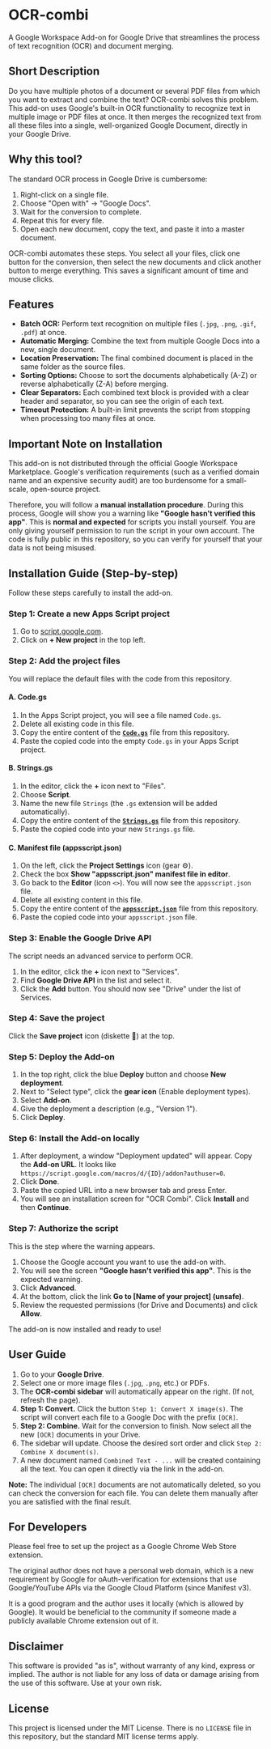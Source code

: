 # OCR-combi

A Google Workspace Add-on for Google Drive that streamlines the process of text recognition (OCR) and document merging.

## Short Description

Do you have multiple photos of a document or several PDF files from which you want to extract and combine the text? OCR-combi solves this problem. This add-on uses Google's built-in OCR functionality to recognize text in multiple image or PDF files at once. It then merges the recognized text from all these files into a single, well-organized Google Document, directly in your Google Drive.

## Why this tool?

The standard OCR process in Google Drive is cumbersome:
1.  Right-click on a single file.
2.  Choose "Open with" -> "Google Docs".
3.  Wait for the conversion to complete.
4.  Repeat this for every file.
5.  Open each new document, copy the text, and paste it into a master document.

OCR-combi automates these steps. You select all your files, click one button for the conversion, then select the new documents and click another button to merge everything. This saves a significant amount of time and mouse clicks.

## Features

-   **Batch OCR:** Perform text recognition on multiple files (`.jpg`, `.png`, `.gif`, `.pdf`) at once.
-   **Automatic Merging:** Combine the text from multiple Google Docs into a new, single document.
-   **Location Preservation:** The final combined document is placed in the same folder as the source files.
-   **Sorting Options:** Choose to sort the documents alphabetically (A-Z) or reverse alphabetically (Z-A) before merging.
-   **Clear Separators:** Each combined text block is provided with a clear header and separator, so you can see the origin of each text.
-   **Timeout Protection:** A built-in limit prevents the script from stopping when processing too many files at once.

## Important Note on Installation

This add-on is not distributed through the official Google Workspace Marketplace. Google's verification requirements (such as a verified domain name and an expensive security audit) are too burdensome for a small-scale, open-source project.

Therefore, you will follow a **manual installation procedure**. During this process, Google will show you a warning like **"Google hasn't verified this app"**. This is **normal and expected** for scripts you install yourself. You are only giving yourself permission to run the script in your own account. The code is fully public in this repository, so you can verify for yourself that your data is not being misused.

## Installation Guide (Step-by-step)

Follow these steps carefully to install the add-on.

### Step 1: Create a new Apps Script project

1.  Go to [script.google.com](https://script.google.com).
2.  Click on **+ New project** in the top left.

### Step 2: Add the project files

You will replace the default files with the code from this repository.

#### A. Code.gs
1.  In the Apps Script project, you will see a file named `Code.gs`.
2.  Delete all existing code in this file.
3.  Copy the entire content of the [**`Code.gs`**](CODE/Code.gs) file from this repository.
4.  Paste the copied code into the empty `Code.gs` in your Apps Script project.

#### B. Strings.gs
1.  In the editor, click the **+** icon next to "Files".
2.  Choose **Script**.
3.  Name the new file `Strings` (the `.gs` extension will be added automatically).
4.  Copy the entire content of the [**`Strings.gs`**](CODE/Strings.gs) file from this repository.
5.  Paste the copied code into your new `Strings.gs` file.

#### C. Manifest file (appsscript.json)
1.  On the left, click the **Project Settings** icon (gear ⚙️).
2.  Check the box **Show "appsscript.json" manifest file in editor**.
3.  Go back to the **Editor** (icon `<>`). You will now see the `appsscript.json` file.
4.  Delete all existing content in this file.
5.  Copy the entire content of the [**`appsscript.json`**](CODE/appsscript.json) file from this repository.
6.  Paste the copied code into your `appsscript.json` file.

### Step 3: Enable the Google Drive API

The script needs an advanced service to perform OCR.
1.  In the editor, click the **+** icon next to "Services".
2.  Find **Google Drive API** in the list and select it.
3.  Click the **Add** button. You should now see "Drive" under the list of Services.

### Step 4: Save the project

Click the **Save project** icon (diskette 💾) at the top.

### Step 5: Deploy the Add-on

1.  In the top right, click the blue **Deploy** button and choose **New deployment**.
2.  Next to "Select type", click the **gear icon** (Enable deployment types).
3.  Select **Add-on**.
4.  Give the deployment a description (e.g., "Version 1").
5.  Click **Deploy**.

### Step 6: Install the Add-on locally

1.  After deployment, a window "Deployment updated" will appear. Copy the **Add-on URL**. It looks like `https://script.google.com/macros/d/{ID}/addon?authuser=0`.
2.  Click **Done**.
3.  Paste the copied URL into a new browser tab and press Enter.
4.  You will see an installation screen for "OCR Combi". Click **Install** and then **Continue**.

### Step 7: Authorize the script

This is the step where the warning appears.
1.  Choose the Google account you want to use the add-on with.
2.  You will see the screen **"Google hasn't verified this app"**. This is the expected warning.
3.  Click **Advanced**.
4.  At the bottom, click the link **Go to [Name of your project] (unsafe)**.
5.  Review the requested permissions (for Drive and Documents) and click **Allow**.

The add-on is now installed and ready to use!

## User Guide

1.  Go to your **Google Drive**.
2.  Select one or more image files (`.jpg`, `.png`, etc.) or PDFs.
3.  The **OCR-combi sidebar** will automatically appear on the right. (If not, refresh the page).
4.  **Step 1: Convert.** Click the button `Step 1: Convert X image(s)`. The script will convert each file to a Google Doc with the prefix `[OCR]`.
5.  **Step 2: Combine.** Wait for the conversion to finish. Now select all the new `[OCR]` documents in your Drive.
6.  The sidebar will update. Choose the desired sort order and click `Step 2: Combine X document(s)`.
7.  A new document named `Combined Text - ...` will be created containing all the text. You can open it directly via the link in the add-on.

**Note:** The individual `[OCR]` documents are not automatically deleted, so you can check the conversion for each file. You can delete them manually after you are satisfied with the final result.

## For Developers

Please feel free to set up the project as a Google Chrome Web Store extension.

The original author does not have a personal web domain, which is a new requirement by Google for oAuth-verification for extensions that use Google/YouTube APIs via the Google Cloud Platform (since Manifest v3).

It is a good program and the author uses it locally (which is allowed by Google). It would be beneficial to the community if someone made a publicly available Chrome extension out of it.

## Disclaimer

This software is provided "as is", without warranty of any kind, express or implied. The author is not liable for any loss of data or damage arising from the use of this software. Use at your own risk.

## License

This project is licensed under the MIT License. There is no `LICENSE` file in this repository, but the standard MIT license terms apply.

